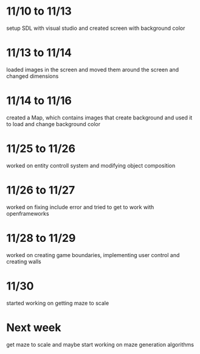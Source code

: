 

# 11/10 to 11/13
setup SDL with visual studio and created screen with background color

# 11/13 to 11/14
loaded images in the screen and moved them around the screen and changed dimensions

# 11/14 to 11/16
created a Map, which contains images that create background and used it to load and change background color

# 11/25 to 11/26
worked on entity controll system and modifying object composition

# 11/26 to 11/27
worked on fixing include error and tried to get to work with openframeworks

# 11/28 to 11/29
worked on creating game boundaries, implementing user control and creating walls

# 11/30
started working on getting maze to scale

# Next week
get maze to scale and maybe start working on maze generation algorithms
